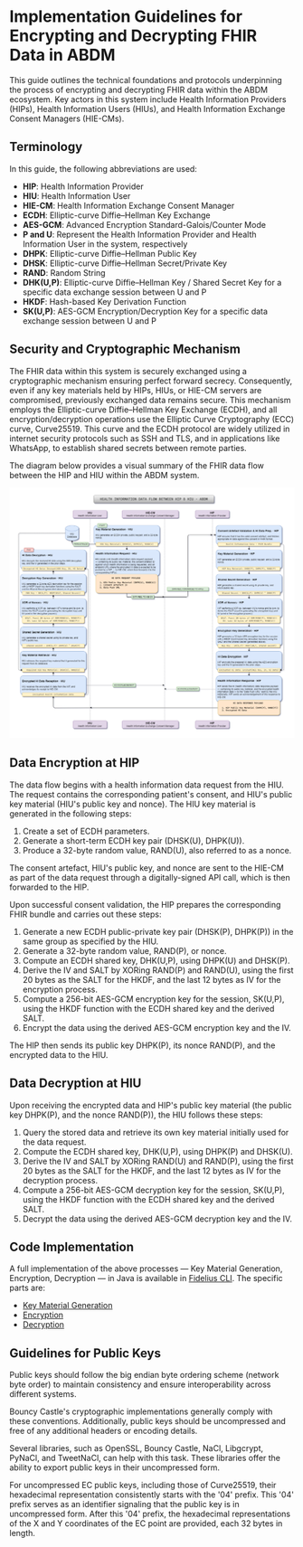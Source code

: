 # Implementation Guidelines for Encrypting and Decrypting FHIR Data in ABDM

This guide outlines the technical foundations and protocols underpinning the process of encrypting and decrypting FHIR data within the ABDM ecosystem. Key actors in this system include Health Information Providers (HIPs), Health Information Users (HIUs), and Health Information Exchange Consent Managers (HIE-CMs).

## Terminology

In this guide, the following abbreviations are used:

-   **HIP**: Health Information Provider
-   **HIU**: Health Information User
-   **HIE-CM**: Health Information Exchange Consent Manager
-   **ECDH**: Elliptic-curve Diffie–Hellman Key Exchange
-   **AES-GCM**: Advanced Encryption Standard-Galois/Counter Mode
-   **P and U**: Represent the Health Information Provider and Health Information User in the system, respectively
-   **DHPK**: Elliptic-curve Diffie–Hellman Public Key
-   **DHSK**: Elliptic-curve Diffie–Hellman Secret/Private Key
-   **RAND**: Random String
-   **DHK(U,P)**: Elliptic-curve Diffie–Hellman Key / Shared Secret Key for a specific data exchange session between U and P
-   **HKDF**: Hash-based Key Derivation Function
-   **SK(U,P)**: AES-GCM Encryption/Decryption Key for a specific data exchange session between U and P

## Security and Cryptographic Mechanism

The FHIR data within this system is securely exchanged using a cryptographic mechanism ensuring perfect forward secrecy. Consequently, even if any key materials held by HIPs, HIUs, or HIE-CM servers are compromised, previously exchanged data remains secure. This mechanism employs the Elliptic-curve Diffie–Hellman Key Exchange (ECDH), and all encryption/decryption operations use the Elliptic Curve Cryptography (ECC) curve, Curve25519. This curve and the ECDH protocol are widely utilized in internet security protocols such as SSH and TLS, and in applications like WhatsApp, to establish shared secrets between remote parties.

The diagram below provides a visual summary of the FHIR data flow between the HIP and HIU within the ABDM system.

![Summary of FHIR Data Flow between HIP and HIU](./HI%20Data%20Flow%20between%20HIP%20and%20HIU%20%C2%B7%20ABDM%20%C2%B7%20Original.drawio.png)

## Data Encryption at HIP

The data flow begins with a health information data request from the HIU. The request contains the corresponding patient's consent, and HIU's public key material (HIU's public key and nonce). The HIU key material is generated in the following steps:

1. Create a set of ECDH parameters.
2. Generate a short-term ECDH key pair (DHSK(U), DHPK(U)).
3. Produce a 32-byte random value, RAND(U), also referred to as a nonce.

The consent artefact, HIU's public key, and nonce are sent to the HIE-CM as part of the data request through a digitally-signed API call, which is then forwarded to the HIP.

Upon successful consent validation, the HIP prepares the corresponding FHIR bundle and carries out these steps:

1. Generate a new ECDH public-private key pair (DHSK(P), DHPK(P)) in the same group as specified by the HIU.
2. Generate a 32-byte random value, RAND(P), or nonce.
3. Compute an ECDH shared key, DHK(U,P), using DHPK(U) and DHSK(P).
4. Derive the IV and SALT by XORing RAND(P) and RAND(U), using the first 20 bytes as the SALT for the HKDF, and the last 12 bytes as IV for the encryption process.
5. Compute a 256-bit AES-GCM encryption key for the session, SK(U,P), using the HKDF function with the ECDH shared key and the derived SALT.
6. Encrypt the data using the derived AES-GCM encryption key and the IV.

The HIP then sends its public key DHPK(P), its nonce RAND(P), and the encrypted data to the HIU.

## Data Decryption at HIU

Upon receiving the encrypted data and HIP's public key material (the public key DHPK(P), and the nonce RAND(P)), the HIU follows these steps:

1. Query the stored data and retrieve its own key material initially used for the data request.
2. Compute the ECDH shared key, DHK(U,P), using DHPK(P) and DHSK(U).
3. Derive the IV and SALT by XORing RAND(U) and RAND(P), using the first 20 bytes as the SALT for the HKDF, and the last 12 bytes as IV for the decryption process.
4. Compute a 256-bit AES-GCM decryption key for the session, SK(U,P), using the HKDF function with the ECDH shared key and the derived SALT.
5. Decrypt the data using the derived AES-GCM decryption key and the IV.

## Code Implementation

A full implementation of the above processes — Key Material Generation, Encryption, Decryption — in Java is available in [Fidelius CLI](https://github.com/mgrmtech/fidelius-cli). The specific parts are:

-   [Key Material Generation](https://github.com/mgrmtech/fidelius-cli/blob/main/src/main/java/com/mgrm/fidelius/keypairgen/KeyPairGenController.java)
-   [Encryption](https://github.com/mgrmtech/fidelius-cli/blob/main/src/main/java/com/mgrm/fidelius/encryption/EncryptionController.java)
-   [Decryption](https://github.com/mgrmtech/fidelius-cli/blob/main/src/main/java/com/mgrm/fidelius/decryption/DecryptionController.java)

## Guidelines for Public Keys

Public keys should follow the big endian byte ordering scheme (network byte order) to maintain consistency and ensure interoperability across different systems.

Bouncy Castle's cryptographic implementations generally comply with these conventions. Additionally, public keys should be uncompressed and free of any additional headers or encoding details.

Several libraries, such as OpenSSL, Bouncy Castle, NaCl, Libgcrypt, PyNaCl, and TweetNaCl, can help with this task. These libraries offer the ability to export public keys in their uncompressed form.

For uncompressed EC public keys, including those of Curve25519, their hexadecimal representation consistently starts with the '04' prefix. This '04' prefix serves as an identifier signaling that the public key is in uncompressed form. After this '04' prefix, the hexadecimal representations of the X and Y coordinates of the EC point are provided, each 32 bytes in length.
